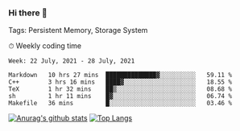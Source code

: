 ### Hi there 👋

Tags: Persistent Memory, Storage System

<!--

[![Anurag's github stats](https://github-readme-stats.vercel.app/api?username=wwyf)](https://github.com/anuraghazra/github-readme-stats)

[![Anurag's github stats](https://github-readme-stats.vercel.app/api?username=wwyf&count_private=true)](https://github.com/anuraghazra/github-readme-stats)


[![Top Langs](https://github-readme-stats.vercel.app/api/top-langs/?username=wwyf&count_private=true&&hide=jupyter%20notebook,html)](https://github.com/anuraghazra/github-readme-stats)



-->


⏱ Weekly coding time

<!--START_SECTION:waka-->
```text
Week: 22 July, 2021 - 28 July, 2021

Markdown   10 hrs 27 mins  ██████████████▓░░░░░░░░░░   59.11 % 
C++        3 hrs 16 mins   ████▓░░░░░░░░░░░░░░░░░░░░   18.55 % 
TeX        1 hr 32 mins    ██▒░░░░░░░░░░░░░░░░░░░░░░   08.68 % 
sh         1 hr 11 mins    █▓░░░░░░░░░░░░░░░░░░░░░░░   06.74 % 
Makefile   36 mins         █░░░░░░░░░░░░░░░░░░░░░░░░   03.46 % 
```
<!--END_SECTION:waka-->



[![Anurag's github stats](https://github-readme-stats.vercel.app/api?username=wwyf&count_private=true&show_icons=true&hide_border=true)](https://github.com/anuraghazra/github-readme-stats) [![Top Langs](https://github-readme-stats.vercel.app/api/top-langs/?username=wwyf&count_private=true&hide=jupyter%20notebook,html,OpenEdge%20ABL&langs_count=10&layout=compact&hide_border=true)](https://github.com/anuraghazra/github-readme-stats)

<!--

[![willianrod's wakatime stats](https://github-readme-stats.vercel.app/api/wakatime?username=wwyf)](https://github.com/anuraghazra/github-readme-stats)


-->
